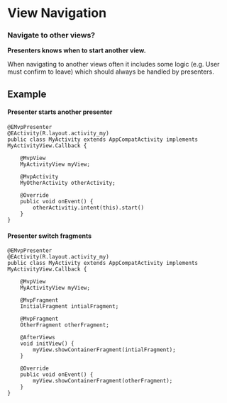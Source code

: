 # View Navigation


### Navigate to other views?

**Presenters knows when to start another view.** 

When navigating to another views often it includes some logic (e.g. User must confirm to leave) which should always be handled by presenters.

## Example

#### Presenter starts another presenter

    @EMvpPresenter
    @EActivity(R.layout.activity_my)
    public class MyActivity extends AppCompatActivity implements MyActivityView.Callback {
    
        @MvpView
        MyActivityView myView;
    
        @MvpActivity
        MyOtherActivity otherActivity;
    
        @Override
        public void onEvent() {
            otherActivitiy.intent(this).start()
        }
    }

#### Presenter switch fragments
    
    @EMvpPresenter
    @EActivity(R.layout.activity_my)
    public class MyActivity extends AppCompatActivity implements MyActivityView.Callback {
    
        @MvpView
        MyActivityView myView;
    
        @MvpFragment
        InitialFragment intialFragment;
        
        @MvpFragment
        OtherFragment otherFragment;
    
        @AfterViews
        void initView() {
            myView.showContainerFragment(intialFragment);
        }
    
        @Override
        public void onEvent() {
            myView.showContainerFragment(otherFragment);
        }
    }
